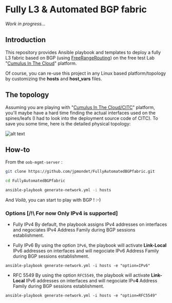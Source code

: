 # Fully L3 & Automated BGP fabric


*Work in progress...*



## Introduction 

This repository provides Ansible playbook and templates to deploy a fully L3 fabric based on BGP (using [FreeRangeRouting](https://github.com/FRRouting/frr)) on the free test Lab "[Cumulus In The Cloud](https://cumulusnetworks.com/products/cumulus-in-the-cloud/)" platform.

Of course, you can re-use this project in any Linux based platform/topology by customizing the **hosts** and **host_vars** files.

## The topology
Assuming you are playing with "[Cumulus In The Cloud/CITC](https://cumulusnetworks.com/products/cumulus-in-the-cloud/)" platform, you'll maybe have a hard time finding the actual interfaces used on the spines/leafs (I had to look into the deployment source code of CITC).
To save you some time, here is the detailed physical topology: 

![alt text](https://github.com/jpmondet/FullyAutomatedBGPfabric/raw/master/topoCICT.png "CICT topology") 

## How-to

From the `oob-mgmt-server` : 

```bash
git clone https://github.com/jpmondet/FullyAutomatedBGPfabric.git
```
```bash
cd FullyAutomatedBGPfabric
```
```bash
ansible-playbook generate-network.yml -i hosts 
```

And *Voilà*, you can start to play with BGP ! :-)

### Options [/!\ For now Only IPv4 is supported]
  - Fully IPv4
    By default, the playbook assigns IPv4 addresses on interfaces and negociates IPv4 Address Family during BGP sessions establishment. 

  - Fully IPv6
    By using the option `IPv6`, the playbook will activate **Link-Local** IPv6 addresses on interfaces and will negociate IPv6 Address Family during BGP sessions establishment.

`ansible-playbook generate-network.yml -i hosts -e "option=IPv6"`

  - RFC 5549
    By using the option `RFC5549`, the playbook will activate **Link-Local** IPv6 addresses on interfaces and will negociate IPv**4** Address Family during BGP sessions establishment.

`ansible-playbook generate-network.yml -i hosts -e "option=RFC5549"`




